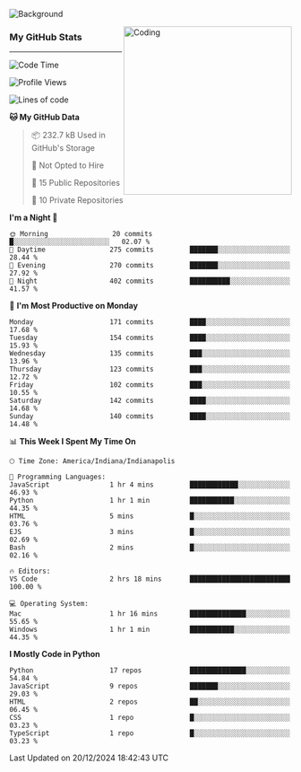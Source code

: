 ![Background](https://github.com/Nguyen-Noah/Nguyen-Noah/assets/112649680/f5d2296f-0508-400c-abcf-47c085708a2a)

<img align="right" alt="Coding" width="300" src="https://cdn.dribbble.com/users/1277312/screenshots/14733298/media/39b1045e593737587dd60e42c8422d1f.gif" >

### My GitHub Stats
---
<!--START_SECTION:waka-->
![Code Time](http://img.shields.io/badge/Code%20Time-336%20hrs%2047%20mins-blue)

![Profile Views](http://img.shields.io/badge/Profile%20Views-3-blue)

![Lines of code](https://img.shields.io/badge/From%20Hello%20World%20I%27ve%20Written-3.1%20million%20lines%20of%20code-blue)

**🐱 My GitHub Data** 

> 📦 232.7 kB Used in GitHub's Storage 
 > 
> 🚫 Not Opted to Hire
 > 
> 📜 15 Public Repositories 
 > 
> 🔑 10 Private Repositories 
 > 
**I'm a Night 🦉** 

```text
🌞 Morning                20 commits          █░░░░░░░░░░░░░░░░░░░░░░░░   02.07 % 
🌆 Daytime                275 commits         ███████░░░░░░░░░░░░░░░░░░   28.44 % 
🌃 Evening                270 commits         ███████░░░░░░░░░░░░░░░░░░   27.92 % 
🌙 Night                  402 commits         ██████████░░░░░░░░░░░░░░░   41.57 % 
```
📅 **I'm Most Productive on Monday** 

```text
Monday                   171 commits         ████░░░░░░░░░░░░░░░░░░░░░   17.68 % 
Tuesday                  154 commits         ████░░░░░░░░░░░░░░░░░░░░░   15.93 % 
Wednesday                135 commits         ███░░░░░░░░░░░░░░░░░░░░░░   13.96 % 
Thursday                 123 commits         ███░░░░░░░░░░░░░░░░░░░░░░   12.72 % 
Friday                   102 commits         ███░░░░░░░░░░░░░░░░░░░░░░   10.55 % 
Saturday                 142 commits         ████░░░░░░░░░░░░░░░░░░░░░   14.68 % 
Sunday                   140 commits         ████░░░░░░░░░░░░░░░░░░░░░   14.48 % 
```


📊 **This Week I Spent My Time On** 

```text
🕑︎ Time Zone: America/Indiana/Indianapolis

💬 Programming Languages: 
JavaScript               1 hr 4 mins         ████████████░░░░░░░░░░░░░   46.93 % 
Python                   1 hr 1 min          ███████████░░░░░░░░░░░░░░   44.35 % 
HTML                     5 mins              █░░░░░░░░░░░░░░░░░░░░░░░░   03.76 % 
EJS                      3 mins              █░░░░░░░░░░░░░░░░░░░░░░░░   02.69 % 
Bash                     2 mins              █░░░░░░░░░░░░░░░░░░░░░░░░   02.16 % 

🔥 Editors: 
VS Code                  2 hrs 18 mins       █████████████████████████   100.00 % 

💻 Operating System: 
Mac                      1 hr 16 mins        ██████████████░░░░░░░░░░░   55.65 % 
Windows                  1 hr 1 min          ███████████░░░░░░░░░░░░░░   44.35 % 
```

**I Mostly Code in Python** 

```text
Python                   17 repos            ██████████████░░░░░░░░░░░   54.84 % 
JavaScript               9 repos             ███████░░░░░░░░░░░░░░░░░░   29.03 % 
HTML                     2 repos             ██░░░░░░░░░░░░░░░░░░░░░░░   06.45 % 
CSS                      1 repo              █░░░░░░░░░░░░░░░░░░░░░░░░   03.23 % 
TypeScript               1 repo              █░░░░░░░░░░░░░░░░░░░░░░░░   03.23 % 
```




 Last Updated on 20/12/2024 18:42:43 UTC
<!--END_SECTION:waka-->

<!--
**Nguyen-Noah/Nguyen-Noah** is a ✨ _special_ ✨ repository because its `README.md` (this file) appears on your GitHub profile.

Here are some ideas to get you started:

- 🔭 I’m currently working on ...
- 🌱 I’m currently learning ...
- 👯 I’m looking to collaborate on ...
- 🤔 I’m looking for help with ...
- 💬 Ask me about ...
- 📫 How to reach me: ...
- 😄 Pronouns: ...
- ⚡ Fun fact: ...
-->
